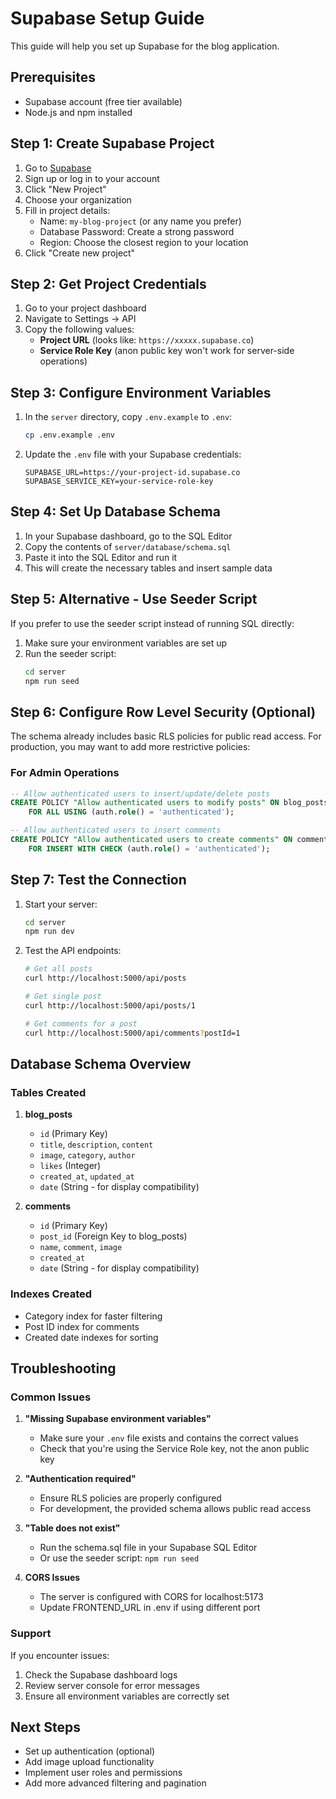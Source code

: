 # Supabase Setup Guide

This guide will help you set up Supabase for the blog application.

## Prerequisites

- Supabase account (free tier available)
- Node.js and npm installed

## Step 1: Create Supabase Project

1. Go to [Supabase](https://supabase.com)
2. Sign up or log in to your account
3. Click "New Project"
4. Choose your organization
5. Fill in project details:
   - Name: `my-blog-project` (or any name you prefer)
   - Database Password: Create a strong password
   - Region: Choose the closest region to your location
6. Click "Create new project"

## Step 2: Get Project Credentials

1. Go to your project dashboard
2. Navigate to Settings → API
3. Copy the following values:
   - **Project URL** (looks like: `https://xxxxx.supabase.co`)
   - **Service Role Key** (anon public key won't work for server-side operations)

## Step 3: Configure Environment Variables

1. In the `server` directory, copy `.env.example` to `.env`:
   ```bash
   cp .env.example .env
   ```

2. Update the `.env` file with your Supabase credentials:
   ```env
   SUPABASE_URL=https://your-project-id.supabase.co
   SUPABASE_SERVICE_KEY=your-service-role-key
   ```

## Step 4: Set Up Database Schema

1. In your Supabase dashboard, go to the SQL Editor
2. Copy the contents of `server/database/schema.sql`
3. Paste it into the SQL Editor and run it
4. This will create the necessary tables and insert sample data

## Step 5: Alternative - Use Seeder Script

If you prefer to use the seeder script instead of running SQL directly:

1. Make sure your environment variables are set up
2. Run the seeder script:
   ```bash
   cd server
   npm run seed
   ```

## Step 6: Configure Row Level Security (Optional)

The schema already includes basic RLS policies for public read access. For production, you may want to add more restrictive policies:

### For Admin Operations
```sql
-- Allow authenticated users to insert/update/delete posts
CREATE POLICY "Allow authenticated users to modify posts" ON blog_posts
    FOR ALL USING (auth.role() = 'authenticated');

-- Allow authenticated users to insert comments
CREATE POLICY "Allow authenticated users to create comments" ON comments
    FOR INSERT WITH CHECK (auth.role() = 'authenticated');
```

## Step 7: Test the Connection

1. Start your server:
   ```bash
   cd server
   npm run dev
   ```

2. Test the API endpoints:
   ```bash
   # Get all posts
   curl http://localhost:5000/api/posts

   # Get single post
   curl http://localhost:5000/api/posts/1

   # Get comments for a post
   curl http://localhost:5000/api/comments?postId=1
   ```

## Database Schema Overview

### Tables Created

1. **blog_posts**
   - `id` (Primary Key)
   - `title`, `description`, `content`
   - `image`, `category`, `author`
   - `likes` (Integer)
   - `created_at`, `updated_at`
   - `date` (String - for display compatibility)

2. **comments**
   - `id` (Primary Key)
   - `post_id` (Foreign Key to blog_posts)
   - `name`, `comment`, `image`
   - `created_at`
   - `date` (String - for display compatibility)

### Indexes Created
- Category index for faster filtering
- Post ID index for comments
- Created date indexes for sorting

## Troubleshooting

### Common Issues

1. **"Missing Supabase environment variables"**
   - Make sure your `.env` file exists and contains the correct values
   - Check that you're using the Service Role key, not the anon public key

2. **"Authentication required"**
   - Ensure RLS policies are properly configured
   - For development, the provided schema allows public read access

3. **"Table does not exist"**
   - Run the schema.sql file in your Supabase SQL Editor
   - Or use the seeder script: `npm run seed`

4. **CORS Issues**
   - The server is configured with CORS for localhost:5173
   - Update FRONTEND_URL in .env if using different port

### Support

If you encounter issues:
1. Check the Supabase dashboard logs
2. Review server console for error messages
3. Ensure all environment variables are correctly set

## Next Steps

- Set up authentication (optional)
- Add image upload functionality
- Implement user roles and permissions
- Add more advanced filtering and pagination
